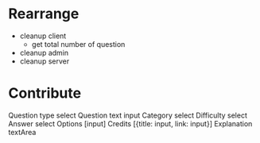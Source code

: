 # Rearrange
  - cleanup client
    - get total number of question
  - cleanup admin
  - cleanup server
# Contribute

Question type
  select
Question text
  input
Category
  select
Difficulty
  select
Answer
  select
Options
  [input]
Credits
  [{title: input, link: input}]
Explanation
  textArea